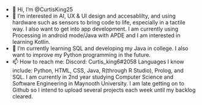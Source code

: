 - 👋 Hi, I’m @CurtisKing25
- 👀 I’m interested in AI, UX & UI design and accesablilty, and using hardware such as sensors to bring code to life, especially in a tactile way.
I also want to get into app development. I am currently using Processing in android mode/Java with APDE and I am interested in learning Kotlin.
- 🌱 I’m currently learning SQL and developing my Java in college. I also want to improve my Python programming in the future.
- 📫 How to reach me: Discord: Curtis_king6#2058
Languages I know include: Python, HTML, CSS, Java, R(through R Studio), Prolog, and SQL.
I am currently in 2nd year studying Computer Science and Software Engineering in Maynooth University.
I am late getting on to Github so I intend to upload several projects each week until my backlog cleared.
